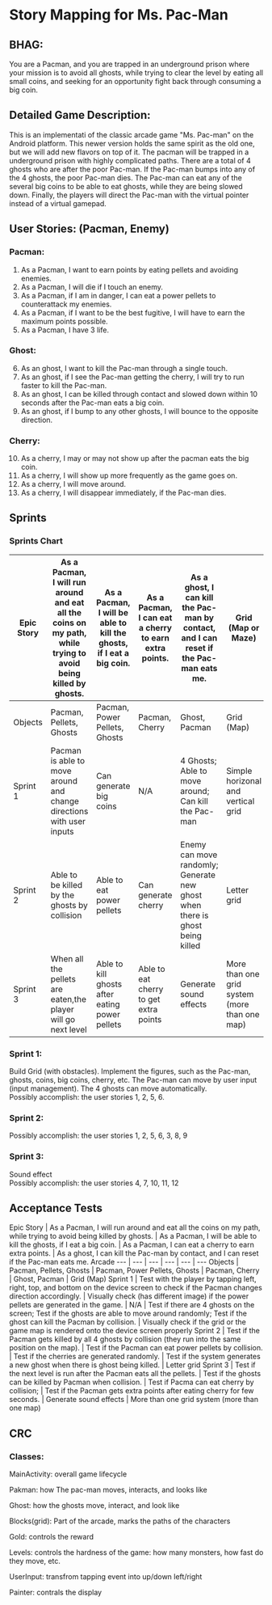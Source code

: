 # Story Mapping for Ms. Pac-Man

## BHAG: 
You are a Pacman, and you are trapped in an underground prison where your mission is to avoid all ghosts, while trying to clear the level by eating all small coins, and seeking for an opportunity fight back through consuming a big coin.

## Detailed Game Description: 
This is an implementati of the classic arcade game "Ms. Pac-man" on the Android platform. This newer version holds the same spirit as the old one, but we will add new flavors on top of it.
The pacman will be trapped in a underground prison with highly complicated paths. There are a total of 4 ghosts who are after the poor Pac-man. If the Pac-man bumps into any of the 4 ghosts, the poor Pac-man dies. The Pac-man can eat any of the several big coins to be able to eat ghosts, while they are being slowed down. Finally, the players will direct the Pac-man with the virtual pointer instead of a virtual gamepad. 


## User Stories: (Pacman, Enemy)
### Pacman: 
1) As a Pacman, I want to earn points by eating pellets and avoiding enemies. 
2) As a Pacman, I will die if I touch an enemy. 
3) As a Pacman, if I am in danger, I can eat a power pellets to counterattack my enemies.
4) As a Pacman, if I want to be the best fugitive, I will have to earn the maximum points possible.
5) As a Pacman, I have 3 life.

### Ghost:
6) As an ghost, I want to kill the Pac-man through a single touch.
7) As an ghost, if I see the Pac-man getting the cherry, I will try to run faster to kill the Pac-man.
8) As an ghost, I can be killed through contact and slowed down within 10 seconds after the Pac-man eats a big coin.
9) As an ghost, if I bump to any other ghosts, I will bounce to the opposite direction.

### Cherry:
10) As a cherry, I may or may not show up after the pacman eats the big coin.
11) As a cherry, I will show up more frequently as the game goes on.
12) As a cherry, I will move around.
13) As a cherry, I will disappear immediately, if the Pac-man dies.

## Sprints 
### Sprints Chart
Epic Story | As a Pacman, I will run around and eat all the coins on my path, while trying to avoid being killed by ghosts.  | As a Pacman, I will be able to kill the ghosts, if I eat a big coin. | As a Pacman, I can eat a cherry to earn extra points.  | As a ghost, I can kill the Pac-man by contact, and I can reset if the Pac-man eats me.  | Grid (Map or Maze) 
--- | --- | --- | --- | --- | ---
Objects | Pacman, Pellets, Ghosts | Pacman, Power Pellets, Ghosts | Pacman, Cherry | Ghost, Pacman | Grid (Map) 
Sprint 1 | Pacman is able to move around and change directions with user inputs | Can generate big coins  | N/A | 4 Ghosts; Able to move around; Can kill the Pac-man | Simple horizonal and vertical grid 
Sprint 2 | Able to be killed by the ghosts by collision | Able to eat power pellets | Can generate cherry | Enemy can move randomly; Generate new ghost when there is ghost being killed | Letter grid 
Sprint 3 | When all the pellets are eaten,the player will go next level | Able to kill ghosts after eating power pellets | Able to eat cherry to get extra points | Generate sound effects | More than one grid system (more than one map) 

### Sprint 1: 
Build Grid (with obstacles). 
Implement the figures, such as the Pac-man, ghosts, coins, big coins, cherry, etc.
The Pac-man can move by user input (input management).
The 4 ghosts can move automatically.  
Possibly accomplish: the user stories 1, 2, 5, 6.

### Sprint 2: 
Possibly accomplish: the user stories 1, 2, 5, 6, 3, 8, 9 

### Sprint 3: 
Sound effect  
Possibly accomplish: the user stories 4, 7, 10, 11, 12

## Acceptance Tests 
Epic Story | As a Pacman, I will run around and eat all the coins on my path, while trying to avoid being killed by ghosts. | As a Pacman, I will be able to kill the ghosts, if I eat a big coin. | As a Pacman, I can eat a cherry to earn extra points. | As a ghost, I can kill the Pac-man by contact, and I can reset if the Pac-man eats me.
Arcade
--- | --- | --- | --- | --- | ---
Objects | Pacman, Pellets, Ghosts | Pacman, Power Pellets, Ghosts | Pacman, Cherry | Ghost, Pacman | Grid (Map)
Sprint 1 | Test with the player by tapping left, right, top, and bottom on the device screen to check if the Pacman changes direction accordingly. | Visually check (has different image)  if the power pellets are generated in the game. | N/A | Test if there are 4 ghosts on the screen; Test if the ghosts are able to move around randomly; Test if the ghost can kill the Pacman by collision. | Visually check if the grid or the game map is rendered onto the device screen properly
Sprint 2 | Test if the Pacman gets killed by all 4 ghosts by collision (they run into the same position on the map). | Test if the Pacman can eat power pellets by collision. | Test if the cherries are generated randomly. | Test if the system generates a new ghost when there is ghost being killed. | Letter grid
Sprint 3 | Test if the next level is run after the Pacman eats all the pellets. | Test if the ghosts can be killed by Pacman when collision. | Test if Pacma can eat cherry by collision;  | Test if the Pacman gets extra points after eating cherry for few seconds. | Generate sound effects | More than one grid system (more than one map)


## CRC 
### Classes: 
MainActivity: 	overall game lifecycle

Pakman:  		how The pac-man moves, interacts, and looks like

Ghost:			how the ghosts move, interact, and look like

Blocks(grid):	Part of the arcade, marks the paths of the characters

Gold:			controls the reward

Levels:			controls the hardness of the game: how many monsters, how fast do they move, etc.

UserInput:		transfrom tapping event into up/down left/right

Painter:		contrals the display
